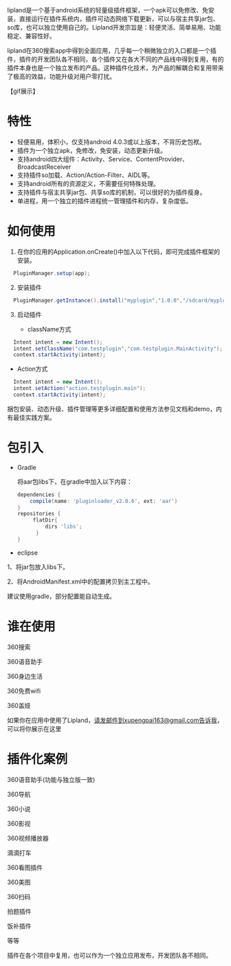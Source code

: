    lipland是一个基于android系统的轻量级插件框架，一个apk可以免修改、免安装，直接运行在插件系统内，插件可动态网络下载更新，可以与宿主共享jar包、so库，也可以独立使用自己的。Lipland开发宗旨是：轻便灵活、简单易用、功能稳定、兼容性好。

   lipland在360搜索app中得到全面应用，几乎每一个稍微独立的入口都是一个插件，插件的开发团队各不相同，各个插件又在各大不同的产品线中得到复用，有的插件本身也是一个独立发布的产品。这种插件化技术，为产品的解耦合和复用带来了极高的效益，功能升级对用户零打扰。

【gif展示】

# 特性

 * 轻便易用，体积小，仅支持android 4.0.3或以上版本，不背历史包袱。
 * 插件为一个独立apk，免修改，免安装，动态更新升级。
 * 支持android四大组件：Activity、Service、ContentProvider、BroadcastReceiver
 * 支持插件so加载、Action/Action-Filter、AIDL等。
 * 支持android所有的资源定义，不需要任何特殊处理。
 * 支持插件与宿主共享jar包、共享so库的机制，可以很好的为插件瘦身。
 * 单进程，用一个独立的插件进程统一管理插件和内存，复杂度低。


# 如何使用

1. 在你的应用的Application.onCreate()中加入以下代码，即可完成插件框架的安装。

```java
  PluginManager.setup(app);
```
        
2. 安装插件

```java
  PluginManager.getInstance().install("myplugin","1.0.0","/sdcard/myplugin.apk");
```

3. 启动插件

   * className方式
```java
  Intent intent = new Intent();
  intent.setClassName("com.testplugin","com.testplugin.MainActivity");
  context.startActivity(intent);
```
   * Action方式
```java
  Intent intent = new Intent();
  intent.setAction("action.testplugin.main");
  context.startActivity(intent);
```
捆包安装、动态升级、插件管理等更多详细配置和使用方法参见文档和demo，内有最佳实践方案。


# 包引入

* Gradle

   将aar包libs下，在gradle中加入以下内容：
   ```groovy
   dependencies {
       compile(name: 'pluginloader_v2.0.6', ext: 'aar') 
   }
   repositories {
        flatDir{
            dirs 'libs';
         }
   }
   ```

* eclipse

1、将jar包放入libs下。

2、将AndroidManifest.xml中的配置拷贝到主工程中。

建议使用gradle，部分配置能自动生成。


谁在使用
=======

360搜索

360语音助手

360身边生活

360免费wifi

360盖娅

如果你在应用中使用了Lipland，请发邮件到xupengpai163@gmail.com告诉我，可以将你展示在这里

插件化案例
=======

360语音助手(功能与独立版一致)

360导航

360小说

360影视

360视频播放器

滴滴打车

360看图插件

360美图

360扫码

拍题插件

饭补插件

等等

插件在各个项目中复用，也可以作为一个独立应用发布，开发团队各不相同。


 

